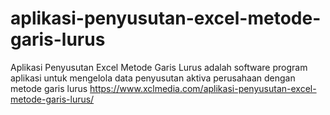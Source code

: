# aplikasi-penyusutan-excel-metode-garis-lurus
Aplikasi Penyusutan Excel Metode Garis Lurus adalah software program aplikasi untuk mengelola data penyusutan aktiva perusahaan dengan metode garis lurus https://www.xclmedia.com/aplikasi-penyusutan-excel-metode-garis-lurus/
